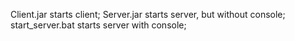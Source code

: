 Client.jar starts client;
Server.jar starts server, but without console;
start_server.bat starts server with console;
